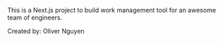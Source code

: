 This is a Next.js project to build work management tool for an awesome team of engineers.

Created by: Oliver Nguyen
